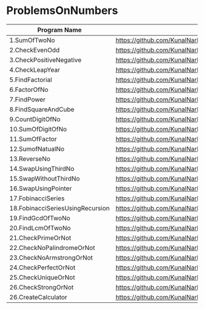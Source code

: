 # ProblemsOnNumbers

| Program Name             | Link Of Souce code                                                                   |
| ----------------- | ------------------------------------------------------------------ |
1.SumOfTwoNo   |https://github.com/KunalNarkhedePatil/LogicBuilding/blob/main/ProblemsOnNumbers/SumOfTwoNo.cpp
2.CheckEvenOdd   |https://github.com/KunalNarkhedePatil/LogicBuilding/blob/main/ProblemsOnNumbers/CheckEvenOdd.cpp
3.CheckPositiveNegative   |https://github.com/KunalNarkhedePatil/LogicBuilding/blob/main/ProblemsOnNumbers/CheckPositiveNegative.cpp
4.CheckLeapYear   |https://github.com/KunalNarkhedePatil/LogicBuilding/blob/main/ProblemsOnNumbers/CheckLeapYear.cpp
5.FindFactorial   |https://github.com/KunalNarkhedePatil/LogicBuilding/blob/main/ProblemsOnNumbers/FindFactorial.cpp
6.FactorOfNo   |https://github.com/KunalNarkhedePatil/LogicBuilding/blob/main/ProblemsOnNumbers/FactorOfNo.cpp
7.FindPower   |https://github.com/KunalNarkhedePatil/LogicBuilding/blob/main/ProblemsOnNumbers/FindPower.cpp
8.FindSquareAndCube   |https://github.com/KunalNarkhedePatil/LogicBuilding/blob/main/ProblemsOnNumbers/FindSquareAndCube.cpp
9.CountDigitOfNo   |https://github.com/KunalNarkhedePatil/LogicBuilding/blob/main/ProblemsOnNumbers/CountDigitOfNo.cpp
10.SumOfDigitOfNo   |https://github.com/KunalNarkhedePatil/LogicBuilding/blob/main/ProblemsOnNumbers/SumOfDigitOfNo.cpp
11.SumOfFactor   |https://github.com/KunalNarkhedePatil/LogicBuilding/blob/main/ProblemsOnNumbers/SumOfFactor.cpp
12.SumofNatualNo   |https://github.com/KunalNarkhedePatil/LogicBuilding/blob/main/ProblemsOnNumbers/SumofNatualNo.cpp
13.ReverseNo   |https://github.com/KunalNarkhedePatil/LogicBuilding/blob/main/ProblemsOnNumbers/ReverseNo.cpp
14.SwapUsingThirdNo   |https://github.com/KunalNarkhedePatil/LogicBuilding/blob/main/ProblemsOnNumbers/SwapUsingThirdNo.cpp
15.SwapWithoutThirdNo   |https://github.com/KunalNarkhedePatil/LogicBuilding/blob/main/ProblemsOnNumbers/SwapWithoutThirdNo.cpp
16.SwapUsingPointer   |https://github.com/KunalNarkhedePatil/LogicBuilding/blob/main/ProblemsOnNumbers/SwapUsingPointer.cpp
17.FobinacciSeries   |https://github.com/KunalNarkhedePatil/LogicBuilding/blob/main/ProblemsOnNumbers/FobinacciSeries.cpp
18.FobinacciSeriesUsingRecursion   |https://github.com/KunalNarkhedePatil/LogicBuilding/blob/main/ProblemsOnNumbers/FobinacciSeriesUsingRecursion.cpp
19.FindGcdOfTwoNo   |https://github.com/KunalNarkhedePatil/LogicBuilding/blob/main/ProblemsOnNumbers/FindGcd.cpp
20.FindLcmOfTwoNo   |https://github.com/KunalNarkhedePatil/LogicBuilding/blob/main/ProblemsOnNumbers/FindLcmOfTwoNo.cpp
21.CheckPrimeOrNot   |https://github.com/KunalNarkhedePatil/LogicBuilding/blob/main/ProblemsOnNumbers/CheckPrimeOrNot.cpp
22.CheckNoPalindromeOrNot   |https://github.com/KunalNarkhedePatil/LogicBuilding/blob/main/ProblemsOnNumbers/CheckNoPalindromeOrNot.cpp
23.CheckNoArmstrongOrNot   |https://github.com/KunalNarkhedePatil/LogicBuilding/blob/main/ProblemsOnNumbers/CheckNoArmstrongOrNot.cpp
24.CheckPerfectOrNot   |https://github.com/KunalNarkhedePatil/LogicBuilding/blob/main/ProblemsOnNumbers/CheckPerfectOrNot.cpp
25.CheckUniqueOrNot   |https://github.com/KunalNarkhedePatil/LogicBuilding/blob/main/ProblemsOnNumbers/CheckUniqueOrNot.cpp
26.CheckStrongOrNot   |https://github.com/KunalNarkhedePatil/LogicBuilding/blob/main/ProblemsOnNumbers/CheckStrongOrNot.cpp
26.CreateCalculator   |https://github.com/KunalNarkhedePatil/LogicBuilding/blob/main/ProblemsOnNumbers/CheckStrongOrNot.cpp

